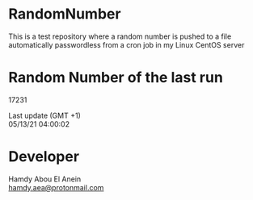 # RandomNumber    
This is a test repository where a random number is pushed to a file automatically passwordless from a cron job in my Linux CentOS server    
# Random Number of the last run   
17231
      
Last update (GMT +1)    
05/13/21 04:00:02
# Developer    
Hamdy Abou El Anein   
hamdy.aea@protonmail.com

